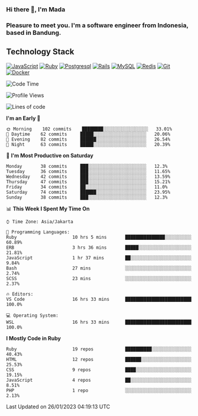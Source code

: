 ### Hi there 👋, I'm Mada
### Pleasure to meet you. I'm a software engineer from Indonesia, based in Bandung.

## Technology Stack

[![JavaScript](https://img.shields.io/badge/-JavaScript-%23F7DF1C?style=flat-square&logo=javascript&logoColor=000000&labelColor=%23F7DF1C&color=%23FFCE5A)](https://www.javascript.com/)
[![Ruby](https://img.shields.io/badge/Ruby-CC342D?style=flat-square&logo=ruby&logoColor=white)](https://www.ruby-lang.org/en/)
[![Postgresql](https://img.shields.io/badge/PostgreSQL-316192?style=flat-square&logo=postgresql&logoColor=ffffff)](https://www.postgresql.org/)
[![Rails](https://img.shields.io/badge/Ruby_on_Rails-CC0000?style=flat-square&logo=ruby-on-rails&logoColor=white)](https://rubyonrails.org/)
[![MySQL](https://img.shields.io/badge/-MySQL-4479A1?style=flat-square&logo=MySQL&logoColor=ffffff)](https://www.mysql.com/)
[![Redis](https://img.shields.io/badge/-Redis-DC382D?style=flat-square&logo=Redis&logoColor=ffffff)](https://redis.io/)
[![Git](https://img.shields.io/badge/-Git-%23F05032?style=flat-square&logo=git&logoColor=%23ffffff)](https://git-scm.com/)
[![Docker](https://img.shields.io/badge/-Docker-2496ED?style=flat-square&logo=docker&logoColor=ffffff)](https://www.docker.com/)
<!--
**madaarya/madaarya** is a ✨ _special_ ✨ repository because its `README.md` (this file) appears on your GitHub profile.

Here are some ideas to get you started:

- 🔭 I’m currently working on ...
- 🌱 I’m currently learning ...
- 👯 I’m looking to collaborate on ...
- 🤔 I’m looking for help with ...
- 💬 Ask me about ...
- 📫 How to reach me: ...
- 😄 Pronouns: ...
- ⚡ Fun fact: ...
-->
<!--START_SECTION:waka-->
![Code Time](http://img.shields.io/badge/Code%20Time-5%2C165%20hrs%2019%20mins-blue)

![Profile Views](http://img.shields.io/badge/Profile%20Views-0-blue)

![Lines of code](https://img.shields.io/badge/From%20Hello%20World%20I%27ve%20Written-863%20Thousand%20lines%20of%20code-blue)

**I'm an Early 🐤** 

```text
🌞 Morning    102 commits    ████████░░░░░░░░░░░░░░░░░   33.01% 
🌆 Daytime    62 commits     █████░░░░░░░░░░░░░░░░░░░░   20.06% 
🌃 Evening    82 commits     ██████░░░░░░░░░░░░░░░░░░░   26.54% 
🌙 Night      63 commits     █████░░░░░░░░░░░░░░░░░░░░   20.39%

```
📅 **I'm Most Productive on Saturday** 

```text
Monday       38 commits     ███░░░░░░░░░░░░░░░░░░░░░░   12.3% 
Tuesday      36 commits     ███░░░░░░░░░░░░░░░░░░░░░░   11.65% 
Wednesday    42 commits     ███░░░░░░░░░░░░░░░░░░░░░░   13.59% 
Thursday     47 commits     ███░░░░░░░░░░░░░░░░░░░░░░   15.21% 
Friday       34 commits     ██░░░░░░░░░░░░░░░░░░░░░░░   11.0% 
Saturday     74 commits     ██████░░░░░░░░░░░░░░░░░░░   23.95% 
Sunday       38 commits     ███░░░░░░░░░░░░░░░░░░░░░░   12.3%

```


📊 **This Week I Spent My Time On** 

```text
⌚︎ Time Zone: Asia/Jakarta

💬 Programming Languages: 
Ruby                     10 hrs 5 mins       ███████████████░░░░░░░░░░   60.89% 
ERB                      3 hrs 36 mins       █████░░░░░░░░░░░░░░░░░░░░   21.81% 
JavaScript               1 hr 37 mins        ██░░░░░░░░░░░░░░░░░░░░░░░   9.84% 
Bash                     27 mins             ░░░░░░░░░░░░░░░░░░░░░░░░░   2.74% 
SCSS                     23 mins             ░░░░░░░░░░░░░░░░░░░░░░░░░   2.37%

🔥 Editors: 
VS Code                  16 hrs 33 mins      █████████████████████████   100.0%

💻 Operating System: 
WSL                      16 hrs 33 mins      █████████████████████████   100.0%

```

**I Mostly Code in Ruby** 

```text
Ruby                     19 repos            ██████████░░░░░░░░░░░░░░░   40.43% 
HTML                     12 repos            ██████░░░░░░░░░░░░░░░░░░░   25.53% 
CSS                      9 repos             ████░░░░░░░░░░░░░░░░░░░░░   19.15% 
JavaScript               4 repos             ██░░░░░░░░░░░░░░░░░░░░░░░   8.51% 
PHP                      1 repo              ░░░░░░░░░░░░░░░░░░░░░░░░░   2.13%

```



 Last Updated on 26/01/2023 04:19:13 UTC
<!--END_SECTION:waka-->
